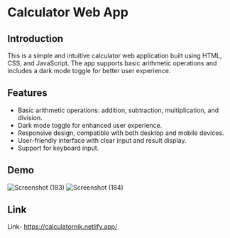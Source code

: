 # Calculator Web App

## Introduction
This is a simple and intuitive calculator web application built using HTML, CSS, and JavaScript. The app supports basic arithmetic operations and includes a dark mode toggle for better user experience.

## Features
- Basic arithmetic operations: addition, subtraction, multiplication, and division.
- Dark mode toggle for enhanced user experience.
- Responsive design, compatible with both desktop and mobile devices.
- User-friendly interface with clear input and result display.
- Support for keyboard input.

## Demo
![Screenshot (183)](https://github.com/user-attachments/assets/39f77b37-dceb-4c6c-bfb3-c6c6df863a9b)
![Screenshot (184)](https://github.com/user-attachments/assets/7d7e0a63-4855-4f86-b9d6-7011bc21c9af)


## Link
Link- https://calculatornik.netlify.app/
